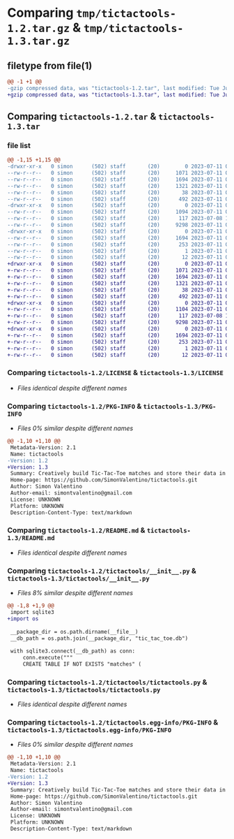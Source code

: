# Comparing `tmp/tictactools-1.2.tar.gz` & `tmp/tictactools-1.3.tar.gz`

## filetype from file(1)

```diff
@@ -1 +1 @@
-gzip compressed data, was "tictactools-1.2.tar", last modified: Tue Jul 11 02:37:31 2023, max compression
+gzip compressed data, was "tictactools-1.3.tar", last modified: Tue Jul 11 02:42:43 2023, max compression
```

## Comparing `tictactools-1.2.tar` & `tictactools-1.3.tar`

### file list

```diff
@@ -1,15 +1,15 @@
-drwxr-xr-x   0 simon      (502) staff       (20)        0 2023-07-11 02:37:31.380905 tictactools-1.2/
--rw-r--r--   0 simon      (502) staff       (20)     1071 2023-07-11 01:01:40.000000 tictactools-1.2/LICENSE
--rw-r--r--   0 simon      (502) staff       (20)     1694 2023-07-11 02:37:31.379794 tictactools-1.2/PKG-INFO
--rw-r--r--   0 simon      (502) staff       (20)     1321 2023-07-11 01:22:01.000000 tictactools-1.2/README.md
--rw-r--r--   0 simon      (502) staff       (20)       38 2023-07-11 02:37:31.381069 tictactools-1.2/setup.cfg
--rw-r--r--   0 simon      (502) staff       (20)      492 2023-07-11 02:36:37.000000 tictactools-1.2/setup.py
-drwxr-xr-x   0 simon      (502) staff       (20)        0 2023-07-11 02:37:31.372867 tictactools-1.2/tictactools/
--rw-r--r--   0 simon      (502) staff       (20)     1094 2023-07-11 02:36:03.000000 tictactools-1.2/tictactools/__init__.py
--rw-r--r--   0 simon      (502) staff       (20)      117 2023-07-08 16:01:12.000000 tictactools-1.2/tictactools/tictactoe_exceptions.py
--rw-r--r--   0 simon      (502) staff       (20)     9298 2023-07-11 02:27:56.000000 tictactools-1.2/tictactools/tictactools.py
-drwxr-xr-x   0 simon      (502) staff       (20)        0 2023-07-11 02:37:31.378924 tictactools-1.2/tictactools.egg-info/
--rw-r--r--   0 simon      (502) staff       (20)     1694 2023-07-11 02:37:31.000000 tictactools-1.2/tictactools.egg-info/PKG-INFO
--rw-r--r--   0 simon      (502) staff       (20)      253 2023-07-11 02:37:31.000000 tictactools-1.2/tictactools.egg-info/SOURCES.txt
--rw-r--r--   0 simon      (502) staff       (20)        1 2023-07-11 02:37:31.000000 tictactools-1.2/tictactools.egg-info/dependency_links.txt
--rw-r--r--   0 simon      (502) staff       (20)       12 2023-07-11 02:37:31.000000 tictactools-1.2/tictactools.egg-info/top_level.txt
+drwxr-xr-x   0 simon      (502) staff       (20)        0 2023-07-11 02:42:43.138059 tictactools-1.3/
+-rw-r--r--   0 simon      (502) staff       (20)     1071 2023-07-11 01:01:40.000000 tictactools-1.3/LICENSE
+-rw-r--r--   0 simon      (502) staff       (20)     1694 2023-07-11 02:42:43.137506 tictactools-1.3/PKG-INFO
+-rw-r--r--   0 simon      (502) staff       (20)     1321 2023-07-11 01:22:01.000000 tictactools-1.3/README.md
+-rw-r--r--   0 simon      (502) staff       (20)       38 2023-07-11 02:42:43.138229 tictactools-1.3/setup.cfg
+-rw-r--r--   0 simon      (502) staff       (20)      492 2023-07-11 02:42:10.000000 tictactools-1.3/setup.py
+drwxr-xr-x   0 simon      (502) staff       (20)        0 2023-07-11 02:42:43.132763 tictactools-1.3/tictactools/
+-rw-r--r--   0 simon      (502) staff       (20)     1104 2023-07-11 02:42:10.000000 tictactools-1.3/tictactools/__init__.py
+-rw-r--r--   0 simon      (502) staff       (20)      117 2023-07-08 16:01:12.000000 tictactools-1.3/tictactools/tictactoe_exceptions.py
+-rw-r--r--   0 simon      (502) staff       (20)     9298 2023-07-11 02:27:56.000000 tictactools-1.3/tictactools/tictactools.py
+drwxr-xr-x   0 simon      (502) staff       (20)        0 2023-07-11 02:42:43.136615 tictactools-1.3/tictactools.egg-info/
+-rw-r--r--   0 simon      (502) staff       (20)     1694 2023-07-11 02:42:43.000000 tictactools-1.3/tictactools.egg-info/PKG-INFO
+-rw-r--r--   0 simon      (502) staff       (20)      253 2023-07-11 02:42:43.000000 tictactools-1.3/tictactools.egg-info/SOURCES.txt
+-rw-r--r--   0 simon      (502) staff       (20)        1 2023-07-11 02:42:43.000000 tictactools-1.3/tictactools.egg-info/dependency_links.txt
+-rw-r--r--   0 simon      (502) staff       (20)       12 2023-07-11 02:42:43.000000 tictactools-1.3/tictactools.egg-info/top_level.txt
```

### Comparing `tictactools-1.2/LICENSE` & `tictactools-1.3/LICENSE`

 * *Files identical despite different names*

### Comparing `tictactools-1.2/PKG-INFO` & `tictactools-1.3/PKG-INFO`

 * *Files 0% similar despite different names*

```diff
@@ -1,10 +1,10 @@
 Metadata-Version: 2.1
 Name: tictactools
-Version: 1.2
+Version: 1.3
 Summary: Creatively build Tic-Tac-Toe matches and store their data in a database of all users.
 Home-page: https://github.com/SimonValentino/tictactools.git
 Author: Simon Valentino
 Author-email: simontvalentino@gmail.com
 License: UNKNOWN
 Platform: UNKNOWN
 Description-Content-Type: text/markdown
```

### Comparing `tictactools-1.2/README.md` & `tictactools-1.3/README.md`

 * *Files identical despite different names*

### Comparing `tictactools-1.2/tictactools/__init__.py` & `tictactools-1.3/tictactools/__init__.py`

 * *Files 8% similar despite different names*

```diff
@@ -1,8 +1,9 @@
 import sqlite3
+import os
 
 __package_dir = os.path.dirname(__file__)
 __db_path = os.path.join(__package_dir, "tic_tac_toe.db")
 
 with sqlite3.connect(__db_path) as conn:
     conn.execute("""
     CREATE TABLE IF NOT EXISTS "matches" (
```

### Comparing `tictactools-1.2/tictactools/tictactools.py` & `tictactools-1.3/tictactools/tictactools.py`

 * *Files identical despite different names*

### Comparing `tictactools-1.2/tictactools.egg-info/PKG-INFO` & `tictactools-1.3/tictactools.egg-info/PKG-INFO`

 * *Files 0% similar despite different names*

```diff
@@ -1,10 +1,10 @@
 Metadata-Version: 2.1
 Name: tictactools
-Version: 1.2
+Version: 1.3
 Summary: Creatively build Tic-Tac-Toe matches and store their data in a database of all users.
 Home-page: https://github.com/SimonValentino/tictactools.git
 Author: Simon Valentino
 Author-email: simontvalentino@gmail.com
 License: UNKNOWN
 Platform: UNKNOWN
 Description-Content-Type: text/markdown
```

